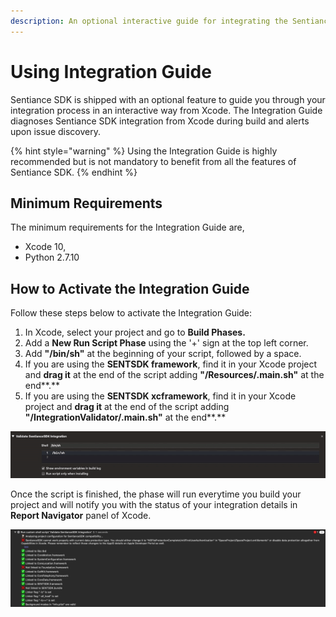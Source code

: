 ```yaml
---
description: An optional interactive guide for integrating the Sentiance SDK
---
```


# Using Integration Guide

Sentiance SDK is shipped with an optional feature to guide you through your integration process in an interactive way from Xcode. The Integration Guide diagnoses Sentiance SDK integration from Xcode during build and alerts upon issue discovery.

{% hint style="warning" %}
 Using the Integration Guide is highly recommended but is not mandatory to benefit from all the features of Sentiance SDK.
{% endhint %}

## Minimum Requirements

The minimum requirements for the Integration Guide are,

* Xcode 10,
* Python 2.7.10

## How to Activate the Integration Guide

Follow these steps below to activate the Integration Guide:

1. In Xcode, select your project and go to **Build Phases.**
2. Add a **New Run Script Phase** using the '+' sign at the top left corner.
3. Add **"/bin/sh"** at the beginning of your script, followed by a space.
4. If you are using the **SENTSDK framework**, find it in your Xcode project and **drag it** at the end of the script adding **"/Resources/.main.sh"** at the end**.**
5. If you are using the **SENTSDK xcframework**, find it in your Xcode project and **drag it** at the end of the script adding **"/IntegrationValidator/.main.sh"** at the end**.**

![](../../../../.gitbook/assets/ezgif.com-crop-4.gif)



Once the script is finished, the phase will run everytime you build your project and will notify you with the status of your integration details in **Report Navigator** panel of Xcode.

![Make sure all validation steps are shown with checkmark.](../../../../.gitbook/assets/screen-shot-2019-07-29-at-2.23.30-pm.png)





